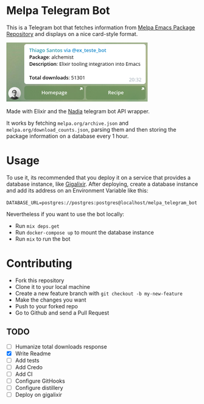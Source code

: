 # Melpa Telegram Bot

This is a Telegram bot that fetches information from [Melpa Emacs Package Repository](melpa.org) and displays on a nice card-style format.

![info box screenshot](melpa-telegram-bot-info-box.png "Package info screenshot")

Made with Elixir and the [Nadia](https://github.com/zhyu/nadia) telegram bot API wrapper.

It works by fetching `melpa.org/archive.json` and `melpa.org/download_counts.json`, parsing them and then storing the package information on a database every 1 hour.

# Usage

To use it, its recommended that you deploy it on a service that provides a database instance, like [Gigalixir](https://www.gigalixir.com).
After deploying, create a database instance and add its address on an Environment Variable like this:

`DATABASE_URL=postgres://postgres:postgres@localhost/melpa_telegram_bot`

Nevertheless if you want to use the bot locally:

- Run `mix deps.get`
- Run `docker-compose up` to mount the database instance
- Run `mix` to run the bot


# Contributing

- Fork this repository
- Clone it to your local machine
- Create a new feature branch with `git checkout -b my-new-feature`
- Make the changes you want
- Push to your forked repo
- Go to Github and send a Pull Request

## TODO

- [ ] Humanize total downloads response
- [x] Write Readme
- [ ] Add tests
- [ ] Add Credo
- [ ] Add CI
- [ ] Configure GitHooks
- [ ] Configure distillery
- [ ] Deploy on gigalixir
